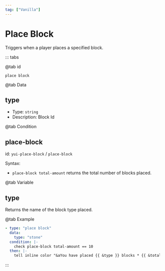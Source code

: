 ```yaml
---
tag: ["Vanilla"]
---
```


# Place Block

Triggers when a player places a specified block.

::: tabs

@tab id

`place block`

@tab Data

## type <Badge text="Required" type="tip"/>

- Type: `string`
- Description: Block Id

@tab Condition

## place-block

id: `yui-place-block` / `place-block`

Syntax:
- `place-block total-amount` returns the total number of blocks placed.

@tab Variable

## type
Returns the name of the block type placed.

@tab Example

```yaml
- type: "place block"
  data:
    type: "stone"
  condition: |-
    check place-block total-amount == 10
  then: |-
    tell inline color "&aYou have placed {{ &type }} blocks * {{ &total-amount }} times"
```

::: 